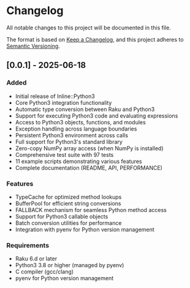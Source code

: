 # Changelog

All notable changes to this project will be documented in this file.

The format is based on [Keep a Changelog](https://keepachangelog.com/en/1.0.0/),
and this project adheres to [Semantic Versioning](https://semver.org/spec/v2.0.0.html).

## [0.0.1] - 2025-06-18

### Added
- Initial release of Inline::Python3
- Core Python3 integration functionality
- Automatic type conversion between Raku and Python3
- Support for executing Python3 code and evaluating expressions
- Access to Python3 objects, functions, and modules
- Exception handling across language boundaries
- Persistent Python3 environment across calls
- Full support for Python3's standard library
- Zero-copy NumPy array access (when NumPy is installed)
- Comprehensive test suite with 97 tests
- 11 example scripts demonstrating various features
- Complete documentation (README, API, PERFORMANCE)

### Features
- TypeCache for optimized method lookups
- BufferPool for efficient string conversions
- FALLBACK mechanism for seamless Python method access
- Support for Python3 callable objects
- Batch conversion utilities for performance
- Integration with pyenv for Python version management

### Requirements
- Raku 6.d or later
- Python3 3.8 or higher (managed by pyenv)
- C compiler (gcc/clang)
- pyenv for Python version management